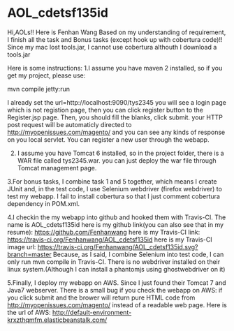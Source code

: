 AOL_cdetsf135id
===============
Hi,AOLs!!
Here is Fenhan Wang
Based on my understanding of requirement, I finish all the task and Bonus tasks (except hook up with cobertura code)!!
Since my mac lost tools.jar, I cannot use cobertura althouth I download a tools.jar


Here is some instructions:
1.I assume you have maven 2 installed, so if you get my project, please use:

mvn compile jetty:run

I already set the url=http://localhost:9090/tys2345
you will see a login page which is not registion page, then you can click register button to the Register.jsp page.
Then, you should fill the blanks, click submit. your HTTP post request will be automaticly directed to http://myopenissues.com/magento/ and you can see any kinds of response on you local servlet.
You can register a new user through the webapp.

2. I assume you have Tomcat 6 installed, so in the project folder, there is a WAR file called tys2345.war.
you can just deploy the war file through Tomcat management page.


3.For bonus tasks, I combine task 1 and 5 together, which means I create JUnit and, in the test code, I use Selenium webdriver (firefox webdriver) to test my webapp. I fail to install cobertura so that I just comment cobertura dependency in POM.xml.

4.I checkin the my webapp into github and hooked them with Travis-CI.
The name is AOL_cdetsf135id
here is my github link(you can also see that in my resume): https://github.com/Fenhanwang
here is my Travis-CI link: https://travis-ci.org/Fenhanwang/AOL_cdetsf135id
here is my Travis-CI image url: https://travis-ci.org/Fenhanwang/AOL_cdetsf135id.svg?branch=master
Because, as I said, I combine Selenium into test code, I can only run mvn compile in Travis-CI. There is no webdriver installed on their linux system.(Although I can install a phantomjs using ghostwebdriver on it)

5.Finally, I deploy my webapp on AWS. Since I just found their Tomcat 7 and Java7 webserver.
There is a small bug if you check the webapp on AWS: if you click submit and the brower will return pure HTML code from http://myopenissues.com/magento/ instead of a readable web page.
Here is the url of AWS:
http://default-environment-krxzthqmfm.elasticbeanstalk.com/
